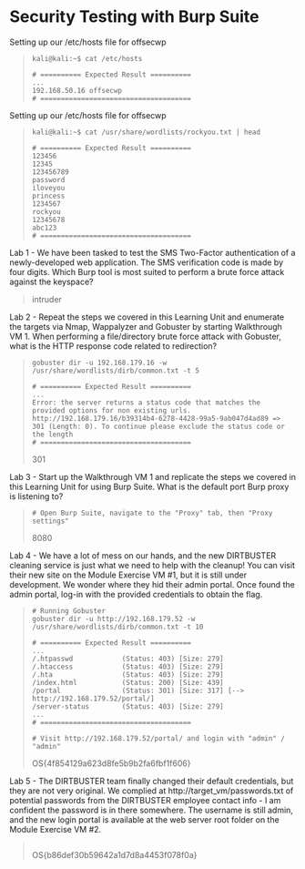 # Security Testing with Burp Suite

Setting up our /etc/hosts file for offsecwp
>``` shell
>kali@kali:~$ cat /etc/hosts
>
># ========== Expected Result ==========
>...
>192.168.50.16 offsecwp
># =====================================
>```


Setting up our /etc/hosts file for offsecwp
>``` shell
>kali@kali:~$ cat /usr/share/wordlists/rockyou.txt | head
>
># ========== Expected Result ==========
>123456
>12345
>123456789
>password
>iloveyou
>princess
>1234567
>rockyou
>12345678
>abc123
># =====================================
>```

Lab 1 - We have been tasked to test the SMS Two-Factor authentication of a newly-developed web application. The SMS verification code is made by four digits. Which Burp tool is most suited to perform a brute force attack against the keyspace?
>intruder

Lab 2 - Repeat the steps we covered in this Learning Unit and enumerate the targets via Nmap, Wappalyzer and Gobuster by starting Walkthrough VM 1. When performing a file/directory brute force attack with Gobuster, what is the HTTP response code related to redirection?
>``` shell
>gobuster dir -u 192.168.179.16 -w /usr/share/wordlists/dirb/common.txt -t 5
>
># ========== Expected Result ==========
>...
>Error: the server returns a status code that matches the provided options for non existing urls. http://192.168.179.16/b39314b4-6278-4428-99a5-9ab047d4ad89 => 301 (Length: 0). To continue please exclude the status code or the length
># =====================================
>```
>301

Lab 3 - Start up the Walkthrough VM 1 and replicate the steps we covered in this Learning Unit for using Burp Suite. What is the default port Burp proxy is listening to?
>``` shell
># Open Burp Suite, navigate to the "Proxy" tab, then "Proxy settings"
>```
>8080

Lab 4 - We have a lot of mess on our hands, and the new DIRTBUSTER cleaning service is just what we need to help with the cleanup! You can visit their new site on the Module Exercise VM #1, but it is still under development. We wonder where they hid their admin portal. Once found the admin portal, log-in with the provided credentials to obtain the flag.
>``` shell
># Running Gobuster
>gobuster dir -u http://192.168.179.52 -w /usr/share/wordlists/dirb/common.txt -t 10
>
># ========== Expected Result ==========
>...
>/.htpasswd            (Status: 403) [Size: 279]
>/.htaccess            (Status: 403) [Size: 279]
>/.hta                 (Status: 403) [Size: 279]
>/index.html           (Status: 200) [Size: 439]
>/portal               (Status: 301) [Size: 317] [--> http://192.168.179.52/portal/]
>/server-status        (Status: 403) [Size: 279]
>...
># =====================================
>
># Visit http://192.168.179.52/portal/ and login with "admin" / "admin"
>```
>OS{4f854129a623d8fe5b9b2fa6fbf1f606}

Lab 5 - The DIRTBUSTER team finally changed their default credentials, but they are not very original. We complied at http://target_vm/passwords.txt of potential passwords from the DIRTBUSTER employee contact info - I am confident the password is in there somewhere. The username is still admin, and the new login portal is available at the web server root folder on the Module Exercise VM #2.
>``` shell
>
>```
>OS{b86def30b59642a1d7d8a4453f078f0a}
